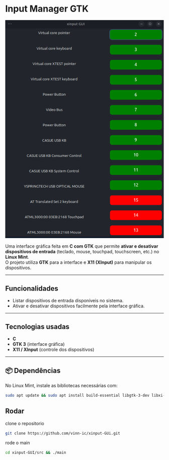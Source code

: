 # Input Manager GTK
![print do GUI](GUIXinput.png)

Uma interface gráfica feita em **C com GTK** que permite **ativar e desativar dispositivos de entrada** (teclado, mouse, touchpad, touchscreen, etc.) no **Linux Mint**.  
O projeto utiliza **GTK** para a interface e **X11 (XInput)** para manipular os dispositivos.

---

## Funcionalidades
- Listar dispositivos de entrada disponíveis no sistema.  
- Ativar e desativar dispositivos facilmente pela interface gráfica.  

---

## Tecnologias usadas
- **C**  
- **GTK 3** (interface gráfica)  
- **X11 / XInput** (controle dos dispositivos)  

---

## 📦 Dependências
No Linux Mint, instale as bibliotecas necessárias com:

```bash
sudo apt update && sudo apt install build-essential libgtk-3-dev libxi-dev
```

## Rodar
clone o repositorio
```bash
git clone https://github.com/vinn-ic/xinput-GUi.git
```
rode o main
```bash
cd xinput-GUI/src && ./main 
```
